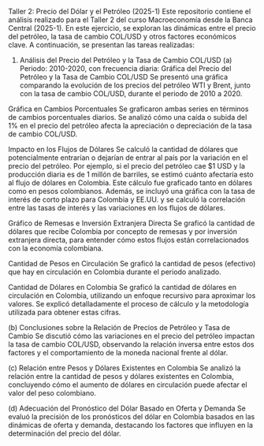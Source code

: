 Taller 2: Precio del Dólar y el Petróleo (2025-1)
Este repositorio contiene el análisis realizado para el Taller 2 del curso Macroeconomía desde la Banca Central (2025-1). En este ejercicio, se exploran las dinámicas entre el precio del petróleo, la tasa de cambio COL/USD y otros factores económicos clave. A continuación, se presentan las tareas realizadas:

1. Análisis del Precio del Petróleo y la Tasa de Cambio COL/USD
(a) Periodo: 2010-2020, con frecuencia diaria:
Gráfica del Precio del Petróleo y la Tasa de Cambio COL/USD
Se presentó una gráfica comparando la evolución de los precios del petróleo WTI y Brent, junto con la tasa de cambio COL/USD, durante el periodo de 2010 a 2020.

Gráfica en Cambios Porcentuales
Se graficaron ambas series en términos de cambios porcentuales diarios. Se analizó cómo una caída o subida del 1% en el precio del petróleo afecta la apreciación o depreciación de la tasa de cambio COL/USD.

Impacto en los Flujos de Dólares
Se calculó la cantidad de dólares que potencialmente entrarían o dejarían de entrar al país por la variación en el precio del petróleo. Por ejemplo, si el precio del petróleo cae $1 USD y la producción diaria es de 1 millón de barriles, se estimó cuánto afectaría esto al flujo de dólares en Colombia. Este cálculo fue graficado tanto en dólares como en pesos colombianos. Además, se incluyó una gráfica con la tasa de interés de corto plazo para Colombia y EE.UU. y se calculó la correlación entre las tasas de interés y las variaciones en los flujos de dólares.

Gráfico de Remesas e Inversión Extranjera Directa
Se graficó la cantidad de dólares que recibe Colombia por concepto de remesas y por inversión extranjera directa, para entender cómo estos flujos están correlacionados con la economía colombiana.

Cantidad de Pesos en Circulación
Se graficó la cantidad de pesos (efectivo) que hay en circulación en Colombia durante el periodo analizado.

Cantidad de Dólares en Colombia
Se graficó la cantidad de dólares en circulación en Colombia, utilizando un enfoque recursivo para aproximar los valores. Se explicó detalladamente el proceso de cálculo y la metodología utilizada para obtener estas cifras.

(b) Conclusiones sobre la Relación de Precios de Petróleo y Tasa de Cambio
Se discutió cómo las variaciones en el precio del petróleo impactan la tasa de cambio COL/USD, observando la relación inversa entre estos dos factores y el comportamiento de la moneda nacional frente al dólar.

(c) Relación entre Pesos y Dólares Existentes en Colombia
Se analizó la relación entre la cantidad de pesos y dólares existentes en Colombia, concluyendo cómo el aumento de dólares en circulación puede afectar el valor del peso colombiano.

(d) Adecuación del Pronóstico del Dólar Basado en Oferta y Demanda
Se evaluó la precisión de los pronósticos del dólar en Colombia basados en las dinámicas de oferta y demanda, destacando los factores que influyen en la determinación del precio del dólar.

